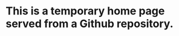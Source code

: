 <!DOCTYPE HTML>
<html lang="en-us">
<head>
<meta charset="utf-8">
<title>Temporary Home Page</title>
</head>
<body>                                      
    <h1>This is a temporary home page served from a Github repository.</h1>
</body>
</html>